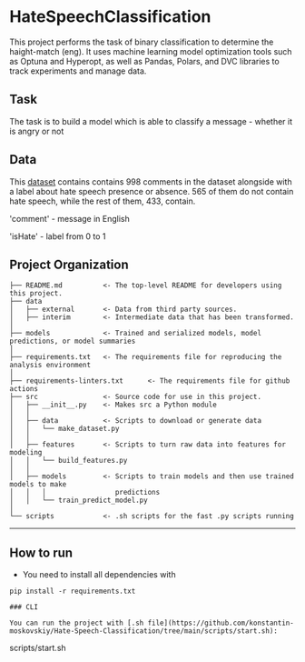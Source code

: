 HateSpeechClassification
==============================

This project performs the task of binary classification to determine the haight-match (eng). It uses machine learning model optimization tools such as Optuna and Hyperopt, as well as Pandas, Polars, and DVC libraries to track experiments and manage data.

Task
------------
The task is to build a model which is able to classify a message - whether it is angry or not

Data
------------
This [dataset](https://github.com/intelligence-csd-auth-gr/Ethos-Hate-Speech-Dataset/blob/master/ethos/ethos_data/Ethos_Dataset_Binary.csv) contains contains 998 comments in the dataset alongside with a label about hate speech presence or absence. 565 of them do not contain hate speech, while the rest of them, 433, contain.

'comment' - message in English

'isHate' - label from 0 to 1

Project Organization
------------

    ├── README.md          <- The top-level README for developers using this project.
    ├── data
    │   ├── external       <- Data from third party sources.
    │   ├── interim        <- Intermediate data that has been transformed.
    │
    ├── models             <- Trained and serialized models, model predictions, or model summaries
    │
    ├── requirements.txt   <- The requirements file for reproducing the analysis environment
    │
    ├── requirements-linters.txt      <- The requirements file for github actions 
    ├── src                <- Source code for use in this project.
    │   ├── __init__.py    <- Makes src a Python module
    │   │
    │   ├── data           <- Scripts to download or generate data
    │   │   └── make_dataset.py
    │   │
    │   ├── features       <- Scripts to turn raw data into features for modeling
    │   │   └── build_features.py
    │   │
    │   ├── models         <- Scripts to train models and then use trained models to make
    │   │   │                 predictions
    │   │   └── train_predict_model.py
    │
    └── scripts            <- .sh scripts for the fast .py scripts running


--------

How to run
------------

- You need to install all dependencies with 
```
pip install -r requirements.txt

### CLI

You can run the project with [.sh file](https://github.com/konstantin-moskovskiy/Hate-Speech-Classification/tree/main/scripts/start.sh):

```
scripts/start.sh
```










